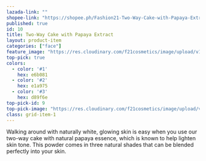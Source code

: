 ```yaml
---
lazada-link: ""
shopee-link: "https://shopee.ph/Fashion21-Two-Way-Cake-with-Papaya-Extract-i.26222223.826193915"
published: true
id: 10
title: Two-Way Cake with Papaya Extract
layout: product-item
categories: ["face"]
feature_image: "https://res.cloudinary.com/f21cosmetics/image/upload/v1492507395/twc-papaya.jpg"
top-pick: true
colors:
  - color: '#1'
    hex: e6b081
  - color: '#2'
    hex: e1a975
  - color: '#3'
    hex: d89f6e
top-pick-id: 9
top-pick-image: "https://res.cloudinary.com/f21cosmetics/image/upload/v1513242643/tp-papaya.jpg"
class: grid-item-1
---
```

Walking around with naturally white, glowing skin is easy when you use our two-way cake with natural papaya essence, which is known to help lighten skin tone. This powder comes in three natural shades that can be blended perfectly into your skin.
